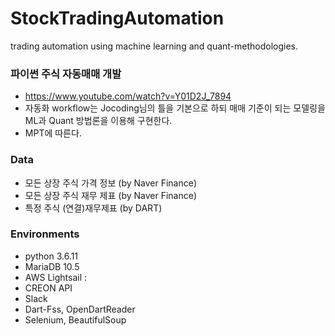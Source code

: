 # StockTradingAutomation
trading automation using machine learning and quant-methodologies.

### 파이썬 주식 자동매매 개발
* https://www.youtube.com/watch?v=Y01D2J_7894
* 자동화 workflow는 Jocoding님의 틀을 기본으로 하되 매매 기준이 되는 모델링을 ML과 Quant 방법론을 이용해 구현한다.
* MPT에 따른다.

### Data
* 모든 상장 주식 가격 정보 (by Naver Finance)
* 모든 상장 주식 재무 제표 (by Naver Finance)
* 특정 주식 (연결)재무제표 (by DART)

### Environments
* python 3.6.11
* MariaDB 10.5
* AWS Lightsail :
* CREON API
* Slack
* Dart-Fss, OpenDartReader
* Selenium, BeautifulSoup
